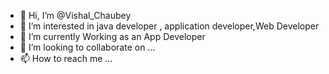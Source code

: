 - 👋 Hi, I’m @Vishal_Chaubey
- 👀 I’m interested in java developer , application developer,Web Developer
- 🌱 I’m currently Working as an App Developer
- 💞️ I’m looking to collaborate on ...
- 📫 How to reach me ...

<!---
9326870893/9326870893 is a ✨ special ✨ repository because its `README.md` (this file) appears on your GitHub profile.
You can click the Preview link to take a look at your changes.
--->
